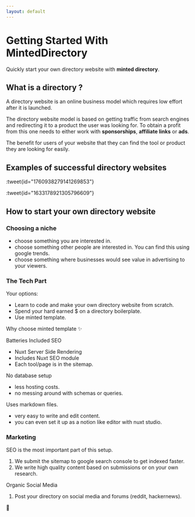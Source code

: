```yaml
---
layout: default
---
```


# Getting Started With MintedDirectory

Quickly start your own directory website with **minted directory**.

## What is a directory ?

A directory website is an online business model which requires low effort after it is launched.

The directory website model is based on getting traffic from search engines and redirecting it to a product the user was looking for. To obtain a profit from this one needs to either work with **sponsorships**, **affiliate links** or **ads**.

The benefit for users of your website that they can find the tool or product they are looking for easily.

## Examples of successful directory websites

:tweet{id="1760938279141269853"}

:tweet{id="1633178921305796609"}


## How to start your own directory website

### Choosing a niche

+ choose something you are interested in.
+ choose something other people are interested in. You can find this using google trends.
+ choose something where businesses would see value in advertising to your viewers.

### The Tech Part

Your options:
+ Learn to code and make your own directory website from scratch.
+ Spend your hard earned $ on a directory boilerplate.
+ Use minted template.

Why choose minted template ✨

Batteries Included SEO
+ Nuxt Server Side Rendering
+ Includes Nuxt SEO module
+ Each tool/page is in the sitemap. 

No database setup
+ less hosting costs.
+ no messing around with schemas or queries.

Uses markdown files.
+ very easy to write and edit content.
+ you can even set it up as a notion like editor with nuxt studio.


### Marketing

SEO is the most important part of this setup.
1. We submit the sitemap to google search console to get indexed faster.
2. We write high quality content based on submissions or on your own research.

Organic Social Media
1. Post your directory on social media and forums (reddit, hackernews).

🚀